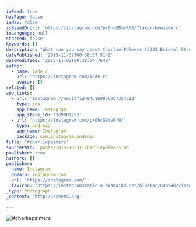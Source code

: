 ```yaml
---
inFeed: true
hasPage: false
inNav: false
isBasedOnUrl: 'https://instagram.com/p/0hcGBmvRf0/?taken-by=iade.c'
inLanguage: null
starred: false
keywords: []
description: "What can you say about Charlie Palmers (3333 Bristol Street Costa Mesa, CA 92626 - http://www.charliepalmer.com/charlie-palmer-at-bloomingdales/ ) ..Hidden within Bloomingdales in South Coast Plaza, the natural place to build a restaurant. Whilst the food is amazing, that dinner for 5 left a hefty 4 figure dent in the bank account. Use the restaurant wisely, marriage proposals, births, you've won the lottery.. on the plus side though there is the bar. Upmarket, yes.. busy, yes.. but hell you can go to this bar every weekend and have a great time. It's no more expensive than any other bar (I think.. must check the tab next time..) and has a great vibe about it.. start here, then you're just a taxi away from a bar crawl in Newport Beach, before heading home with a bongo playing taxi driver... perfect! "
datePublished: '2015-11-02T00:38:57.514Z'
dateModified: '2015-11-02T00:38:54.764Z'
author:
  - name: iade.c
    url: 'https://instagram.com/iade.c'
    avatar: {}
related: []
app_links:
  - url: 'instagram://media?id=946160956067354612'
    type: ios
    app_name: Instagram
    app_store_id: '389801252'
  - url: 'https://instagram.com/p/0hcGBmvRf0/'
    type: android
    app_name: Instagram
    package: com.instagram.android
title: '#charliepalmers'
sourcePath: _posts/2015-10-31-charliepalmers.md
published: true
authors: []
publisher:
  name: Instagram
  domain: instagram.com
  url: 'https://instagram.com/'
  favicon: 'https://instagramstatic-a.akamaihd.net/bluebar/64b94d2/images/ico/favicon.ico'
_type: Photograph
_context: 'http://schema.org'

---
```

![#charliepalmers](https://scontent.cdninstagram.com/hphotos-xaf1/t51.2885-15/e15/11055722_1608666519347226_555635429_n.jpg)